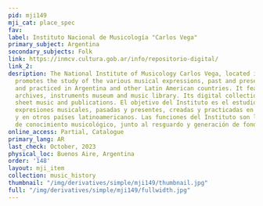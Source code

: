 ```yaml
---
pid: mji149
mji_cat: place_spec
fav: 
label: Instituto Nacional de Musicología "Carlos Vega"
primary_subject: Argentina
secondary_subjects: Folk
link: https://inmcv.cultura.gob.ar/info/repositorio-digital/
link_2: 
desription: The National Institute of Musicology Carlos Vega, located in Buenos Aires,
  promotes the study of the various musical expressions, past and present, created
  and practiced in Argentina and other Latin American countries. It features a library,
  archives, instruments museum and music library. Its digital collections include
  sheet music and publications. El objetivo del Instituto es el estudio de las diversas
  expresiones musicales, pasadas y presentes, creadas y practicadas en la Argentina
  y en otros países latinoamericanos. Las funciones del Instituto son la producción
  de conocimiento musicológico, junto al resguardo y generación de fondos patrimoniales.
online_access: Partial, Catalogue
primary_lang: AR
last_check: October, 2023
physical_loc: Buenos Aire, Argentina
order: '148'
layout: mji_item
collection: music_history
thumbnail: "/img/derivatives/simple/mji149/thumbnail.jpg"
full: "/img/derivatives/simple/mji149/fullwidth.jpg"
---
```

